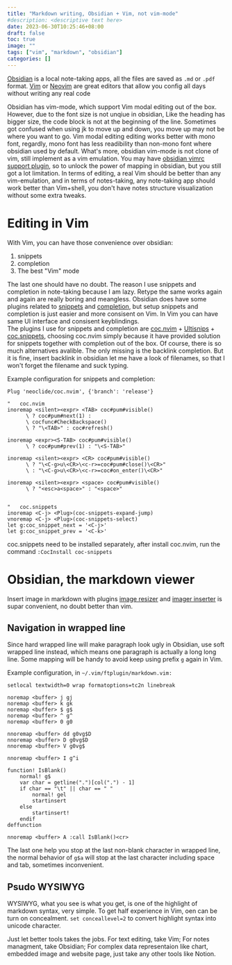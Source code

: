 ```yaml
---
title: "Markdown writing, Obsidian + Vim, not vim-mode"
#description: <descriptive text here>
date: 2023-06-30T10:25:46+08:00
draft: false
toc: true
image: ""
tags: ["vim", "markdown", "obsidian"]
categories: []
---
```


[Obsidian](https://obsidian.md/) is a local note-taking apps, all the files are saved as `.md` or `.pdf` format. 
[Vim](https://www.vim.org/) or [Neovim](https://neovim.io/) are great editors that allow you config all days without writing any real code

Obsidian has vim-mode, which support Vim modal editing out of the box. However, due to the font size is not unqiue in obsidian, Like the heading has bigger size, the code block is not at the beginning of the line. Sometimes got confused when using jk to move up and down, you move up may not be where you want to go. Vim modal editing editing works better with mono font, regardly, mono font has less readibility than non-mono font where obsidian used by default. What's more, obsidian vim-mode is not clone of vim, still implement as a vim emulation. You may have [obsidian vimrc support plugin](https://github.com/esm7/obsidian-vimrc-support), so to unlock the power of mapping in obsidian, but you still got a lot limitation. In terms of editing, a real Vim should be better than any vim-emulation, and in terms of notes-taking, any note-taking app should work better than Vim+shell, you don't have notes structure visualization without some extra tweaks.

# Editing in Vim
With Vim, you can have those convenience over obsidian:
1. snippets
2. completion
3. The best "Vim" mode

The last one should have no doubt. The reason I use snippets and completion in note-taking because I am lazy. Retype the same works again and again are really boring and meangless. Obsidian does have some plugins related to [snippets](https://github.com/ArianaKhit/text-snippets-obsidian) and [completion](https://github.com/tadashi-aikawa/obsidian-various-complements-plugin), but setup snippets and completion is just easier and more consisent on Vim. In Vim you can have same UI interface and consisent keyblindings.<br>
The plugins I use for snippets and completion are [coc.nvim](https://github.com/neoclide/coc.nvim) + [Ultisnips](https://github.com/SirVer/ultisnips) + [coc.snippets](https://github.com/neoclide/coc-snippets), choosing coc.nvim simply because it have provided solution for snippets together with completion out of the box. Of course, there is so much alternatives avalible. The only missing is the backlink completion. But it is fine, insert backlink in obsidian let me have a look of filenames, so that I won't forget the filename and suck typing.

Example configuration for snippets and completion:
```
Plug 'neoclide/coc.nvim', {'branch': 'release'}

"   coc.nvim
inoremap <silent><expr> <TAB> coc#pum#visible() 
      \ ? coc#pum#next(1) : 
      \ cocfunc#CheckBackspace() 
      \ ? "\<TAB>" : coc#refresh()

inoremap <expr><S-TAB> coc#pum#visible() 
      \ ? coc#pum#prev(1) : "\<S-TAB>"

inoremap <silent><expr> <CR> coc#pum#visible() 
      \ ? "\<C-g>u\<CR>\<c-r>=coc#pum#close()\<CR>" 
      \ : "\<C-g>u\<CR>\<c-r>=coc#on_enter()\<CR>"

inoremap <silent><expr> <space> coc#pum#visible() 
      \ ? "<esc>a<space>" : "<space>"


"   coc.snippets
inoremap <C-j> <Plug>(coc-snippets-expand-jump)
vnoremap <C-j> <Plug>(coc-snippets-select)
let g:coc_snippet_next = '<C-j>'
let g:coc_snippet_prev = '<C-k>'
```

coc.snippets need to be installed separately, after install coc.nvim, run the command `:CocInstall coc-snippets`


# Obsidian, the markdown viewer
Insert image in markdown with plugins [image resizer](https://github.com/nicojeske/mousewheel-image-zoom) and [imager inserter](https://github.com/reorx/obsidian-paste-image-rename) is supar convenient, no doubt better than vim.

## Navigation in wrapped line
Since hard wrapped line will make paragraph look ugly in Obsidian, use soft wrapped line instead, which means one paragraph is actually a long long line. Some mapping will be handy to avoid keep using prefix `g` again in Vim.

Example configuration, in `~/.vim/ftplugin/markdown.vim:`

```
setlocal textwidth=0 wrap formatoptions=tc2n linebreak

noremap <buffer> j gj
noremap <buffer> k gk
noremap <buffer> $ g$
noremap <buffer> ^ g^
noremap <buffer> 0 g0

nnoremap <buffer> dd g0vg$D
nnoremap <buffer> D g0vg$D
nnoremap <buffer> V g0vg$

nnoremap <buffer> I g^i

function! IsBlank()
    normal! g$
    var char = getline(".")[col(".") - 1]
    if char == "\t" || char == " "
        normal! gel
        startinsert
    else
        startinsert!
    endif
deffunction 

nnoremap <buffer> A :call IsBlank()<cr>
```
The last one help you stop at the last non-blank character in wrapped line, the normal behavior of `g$a` will stop at the last character including space and tab, sometimes inconvenient. 

## Psudo WYSIWYG
WYSIWYG, what you see is what you get, is one of the highlight of markdown syntax, very simple. To get half experience in Vim, oen can be turn on concealment. `set conceallevel=2` to convert highlight syntax into unicode character.

Just let better tools takes the jobs. For text editing, take Vim; For notes managment, take Obsidian; For complex data representaion like chart, embedded image and website page, just take any other tools like Notion.

<!--
TODO image example
-->
